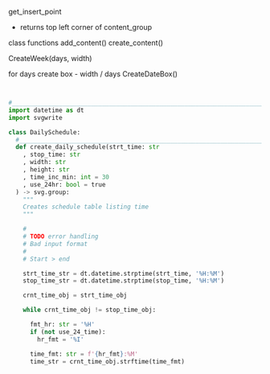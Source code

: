 
get_insert_point

- returns top left corner of content_group

class functions
  add_content()
  create_content()

CreateWeek(days, width)

  for days
    create box - width / days
CreateDateBox()

```py


#_______________________________________________________________________
import datetime as dt
import svgwrite

class DailySchedule:
  #_____________________________________________________________________
  def create_daily_schedule(strt_time: str
    , stop_time: str
    , width: str
    , height: str
    , time_inc_min: int = 30
    , use_24hr: bool = true
  ) -> svg.group:
    """
    Creates schedule table listing time
    """

    #
    # TODO error handling
    # Bad input format
    #
    # Start > end

    strt_time_str = dt.datetime.strptime(strt_time, '%H:%M')
    stop_time_str = dt.datetime.strptime(stop_time, '%H:%M')

    crnt_time_obj = strt_time_obj

    while crnt_time_obj != stop_time_obj:

      fmt_hr: str = '%H'
      if (not use_24_time):
        hr_fmt = '%I'

      time_fmt: str = f'{hr_fmt}:%M'
      time_str = crnt_time_obj.strftime(time_fmt)




```
